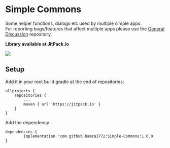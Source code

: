 # Simple Commons
Some helper functions, dialogs etc used by multiple simple apps.</br>
For reporting bugs/features that affect multiple apps please use the <a href="https://github.com/SimpleMobileTools/General-Discussion">General Discussion</a> repository.

**Library available at JitPack.io**

[![](https://jitpack.io/v/hamza1772/Simple-Commons.svg)](https://jitpack.io/#hamza1772/Simple-Commons)

## Setup

Add it in your root build.gradle at the end of repositories:

	allprojects {
		repositories {
			...
			maven { url 'https://jitpack.io' }
		}
	}

Add the dependency

	dependencies {
	        implementation 'com.github.hamza1772:Simple-Commons:1.0.0'
	}
